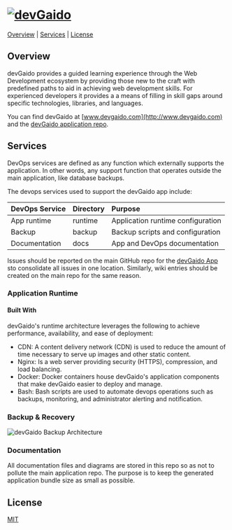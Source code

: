 # [![devGaido][devgaido-image]][devgaido-url]

[Overview](#overview) | [Services](#services) | [License](#license)


## Overview

devGaido provides a guided learning experience through the Web Development 
ecosystem by providing those new to the craft with predefined paths to aid in
achieving web development skills. For experienced developers it provides a 
a means of filling in skill gaps around specific technologies, libraries, and
languages.

You can find devGaido at [www.devgaido.com](http://www.devgaido.com) and the  [devGaido application repo](https://github.com/Chingu-cohorts/devgaido).

## Services

DevOps services are defined as any function which externally supports the application. In other words, any support function that operates outside the main application, like database backups.

The devops services used to support the devGaido app include:

| DevOps Service  | Directory | Purpose                           |
|:----------------|:----------|:----------------------------------|
| App runtime     | runtime   | Application runtime configuration |
| Backup          | backup    | Backup scripts and configuration  |
| Documentation   | docs      | App and DevOps documentation      |

Issues should be reported on the main GitHub repo for the [devGaido App](https://github.com/Chingu-cohorts/devgaido) sto consolidate all issues in one location. Similarly, wiki entries should be created on the main repo for the same reason.

### Application Runtime

#### Built With

devGaido's runtime architecture leverages the following to achieve performance,
availability, and ease of deployment:

- CDN: A content delivery network (CDN) is used to reduce the amount of time 
necessary to serve up images and other static content.
- Nginx: Is a web server providing security (HTTPS), compression,
and load balancing.
- Docker: Docker containers house devGaido's application components that make
devGaido easier to deploy and manage.
- Bash: Bash scripts are used to automate devops operations such as backups, monitoring, and administrator alerting and notification.

### Backup & Recovery 

![devGaido Backup Architecture](https://github.com/Chingu-cohorts/devgaido_devops/blob/refactor/repo/docs/devGaido%20Backup%20Process.png?raw=true)

### Documentation

All documentation files and diagrams are stored in this repo so as not to pollute the main application repo. The purpose is to keep the generated application bundle size as small as possible.

## License

[MIT](https://tldrlegal.com/license/mit-license)

[devgaido-image]: https://cdn.rawgit.com/Chingu-cohorts/devgaido/development/src/client/assets/img/devGaidoLogo.svg
[devgaido-url]: https://github.com/Chingu-cohorts/devgaido

